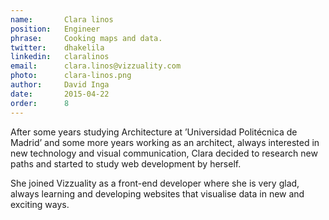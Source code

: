 ```yaml
---
name:       Clara linos
position:   Engineer
phrase:     Cooking maps and data.
twitter:    dhakelila
linkedin:   claralinos
email:      clara.linos@vizzuality.com
photo:      clara-linos.png
author:     David Inga
date:       2015-04-22
order: 		8
---
```


After some years studying Architecture at ’Universidad Politécnica de Madrid’ and some more years working as an architect, always interested in new technology and visual communication, Clara decided to research new paths and started to study web development by herself. 

She joined Vizzuality as a front-end developer where she is very glad, always learning and developing websites that visualise data in new and exciting ways. 
